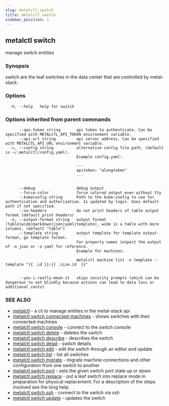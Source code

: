 ```yaml
---
slug: metalctl_switch
title: metalctl_switch
sidebar_position: 1
---
```


## metalctl switch

manage switch entities

### Synopsis

switch are the leaf switches in the data center that are controlled by metal-stack.

### Options

```
  -h, --help   help for switch
```

### Options inherited from parent commands

```
      --api-token string       api token to authenticate. Can be specified with METALCTL_API_TOKEN environment variable.
      --api-url string         api server address. Can be specified with METALCTL_API_URL environment variable.
  -c, --config string          alternative config file path, (default is ~/.metalctl/config.yaml).
                               Example config.yaml:
                               
                               ---
                               apitoken: "alongtoken"
                               ...
                               
                               
      --debug                  debug output
      --force-color            force colored output even without tty
      --kubeconfig string      Path to the kube-config to use for authentication and authorization. Is updated by login. Uses default path if not specified.
      --no-headers             do not print headers of table output format (default print headers)
  -o, --output-format string   output format (table|wide|markdown|json|yaml|template), wide is a table with more columns. (default "table")
      --template string        output template for template output-format, go template format.
                               For property names inspect the output of -o json or -o yaml for reference.
                               Example for machines:
                               
                               metalctl machine list -o template --template "{{ .id }}:{{ .size.id  }}"
                               
                               
      --yes-i-really-mean-it   skips security prompts (which can be dangerous to set blindly because actions can lead to data loss or additional costs)
```

### SEE ALSO

* [metalctl](./metalctl.md)	 - a cli to manage entities in the metal-stack api
* [metalctl switch connected-machines](./metalctl_switch_connected-machines.md)	 - shows switches with their connected machines
* [metalctl switch console](./metalctl_switch_console.md)	 - connect to the switch console
* [metalctl switch delete](./metalctl_switch_delete.md)	 - deletes the switch
* [metalctl switch describe](./metalctl_switch_describe.md)	 - describes the switch
* [metalctl switch detail](./metalctl_switch_detail.md)	 - switch details
* [metalctl switch edit](./metalctl_switch_edit.md)	 - edit the switch through an editor and update
* [metalctl switch list](./metalctl_switch_list.md)	 - list all switches
* [metalctl switch migrate](./metalctl_switch_migrate.md)	 - migrate machine connections and other configuration from one switch to another
* [metalctl switch port](./metalctl_switch_port.md)	 - sets the given switch port state up or down
* [metalctl switch replace](./metalctl_switch_replace.md)	 - put a leaf switch into replace mode in preparation for physical replacement. For a description of the steps involved see the long help.
* [metalctl switch ssh](./metalctl_switch_ssh.md)	 - connect to the switch via ssh
* [metalctl switch update](./metalctl_switch_update.md)	 - updates the switch

